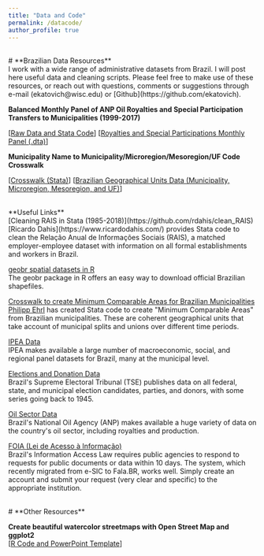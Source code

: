 ```yaml
---
title: "Data and Code"
permalink: /datacode/
author_profile: true
---
```

<br/>
# **Brazilian Data Resources**<br/> 
I work with a wide range of administrative datasets from Brazil. I will post here useful data and cleaning scripts. Please feel free to make use of these resources, or reach out with questions, comments or suggestions through e-mail (ekatovich@wisc.edu) or [Github](https://github.com/ekatovich). <br/> 


**Balanced Monthly Panel of ANP Oil Royalties and Special Participation Transfers to Municipalities (1999-2017)** <br/> 

[[Raw Data and Stata Code](https://github.com/ekatovich/Royalties_and_SpecialParticipations)]  [[Royalties and Special Participations Monthly Panel (.dta)](https://github.com/ekatovich/Royalties_and_SpecialParticipations/blob/master/Data/Analysis/Royalties_and_SpecialPart_AnnualPanel_FINAL.dta)] <br/> 



**Municipality Name to Municipality/Microregion/Mesoregion/UF Code Crosswalk** <br/> 

[[Crosswalk (Stata)](https://github.com/ekatovich/Municipality_Name_ID_crosswalk)]  [[Brazilian Geographical Units Data (Municipality, Microregion, Mesoregion, and UF)](https://github.com/ekatovich/Municipality_Name_ID_crosswalk/blob/master/Raw_Brazil_GeographicalUnits.csv)] <br/> 




<br/> 
**Useful Links** <br/> 
[Cleaning RAIS in Stata (1985-2018)](https://github.com/rdahis/clean_RAIS) <br/> 
[Ricardo Dahis](https://www.ricardodahis.com/) provides Stata code to clean the Relação Anual de Informações Sociais (RAIS), a matched employer-employee dataset with information on all formal establishments and workers in Brazil.  <br/> 

[geobr spatial datasets in R](https://cran.r-project.org/web/packages/geobr/vignettes/intro_to_geobr.html) <br/> 
The geobr package in R offers an easy way to download official Brazilian shapefiles.  <br/> 

[Crosswalk to create Minimum Comparable Areas for Brazilian Municipalities](https://sites.google.com/site/philippehrl/research) <br/> 
[Philipp Ehrl](https://sites.google.com/site/philippehrl/) has created Stata code to create "Minimum Comparable Areas" from Brazilian municipalities. These are coherent geographical units that take account of municipal splits and unions over different time periods.  <br/> 

[IPEA Data](http://www.ipeadata.gov.br/Default.aspx) <br/> 
IPEA makes available a large number of macroeconomic, social, and regional panel datasets for Brazil, many at the municipal level.  <br/> 

[Elections and Donation Data](http://www.tse.jus.br/eleicoes/estatisticas/repositorio-de-dados-eleitorais-1/repositorio-de-dados-eleitorais)<br/> 
Brazil's Supreme Electoral Tribunal (TSE) publishes data on all federal, state, and municipal election candidates, parties, and donors, with some series going back to 1945.<br/> 

[Oil Sector Data](http://www.anp.gov.br/dados-abertos-anp)<br/> 
Brazil's National Oil Agency (ANP) makes available a huge variety of data on the country's oil sector, including royalties and production. <br/> 

[FOIA (Lei de Acesso à Informação)](https://sistema.ouvidorias.gov.br/publico/Manifestacao/SelecionarTipoManifestacao.aspx)<br/> 
Brazil's Information Access Law requires public agencies to respond to requests for public documents or data within 10 days. The system, which recently migrated from e-SIC to Fala.BR, works well. Simply create an account and submit your request (very clear and specific) to the appropriate institution. <br/> 

<br/> 
# **Other Resources**<br/> 

**Create beautiful watercolor streetmaps with Open Street Map and ggplot2**<br/> 
[[R Code and PowerPoint Template](https://github.com/ekatovich/Streetmaps)]
